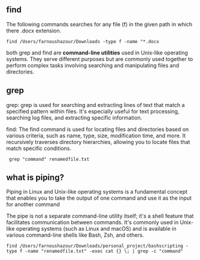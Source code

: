 ## find
The following commands searches for any file (f) in the given path in which there .docx extension. 
```
find /Users/farnoushazour/Downloads -type f -name "*.docx
```
both grep and find 
are **command-line utilities** used in Unix-like operating systems. They serve different purposes but are commonly used together to perform complex tasks involving searching and manipulating files and directories.
## grep
grep: grep is used for searching and extracting lines of text that match a specified pattern within files. It's especially useful for text processing, searching log files, and extracting specific information.

find: The find command is used for locating files and directories based on various criteria, such as name, type, size, modification time, and more. It recursively traverses directory hierarchies, allowing you to locate files that match specific conditions.
```
 grep "command" renamedfile.txt
```
## what is piping?

Piping in Linux and Unix-like operating systems is a fundamental concept that enables you to take the output of one command and use it as the input for another command

The pipe is not a separate command-line utility itself; it's a shell feature that facilitates communication between commands. It's commonly used in Unix-like operating systems (such as Linux and macOS) and is available in various command-line shells like Bash, Zsh, and others.
```
find /Users/farnoushazour/Downloads/personal_project/bashscripting -type f -name "renamedfile.txt" -exec cat {} \; | grep -c "command"
```
